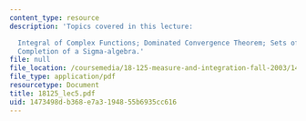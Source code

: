 ```yaml
---
content_type: resource
description: 'Topics covered in this lecture:

  Integral of Complex Functions; Dominated Convergence Theorem; Sets of Measure Zero;
  Completion of a Sigma-algebra.'
file: null
file_location: /coursemedia/18-125-measure-and-integration-fall-2003/1473498db368e7a3194855b6935cc616_18125_lec5.pdf
file_type: application/pdf
resourcetype: Document
title: 18125_lec5.pdf
uid: 1473498d-b368-e7a3-1948-55b6935cc616
---
```

